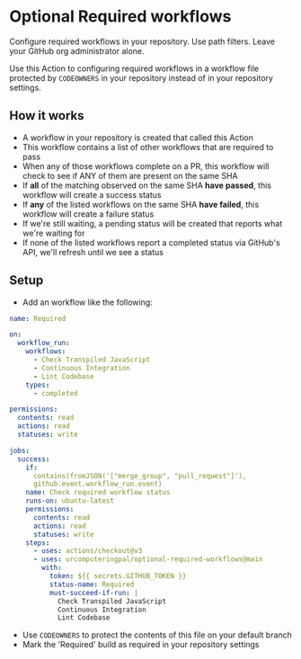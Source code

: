 # Optional Required workflows

Configure required workflows in your repository. Use path filters. Leave your
GitHub org administrator alone.

Use this Action to configuring required workflows in a workflow file protected
by `CODEOWNERS` in your repository instead of in your repository settings.

## How it works

- A workflow in your repository is created that called this Action
- This workflow contains a list of other workflows that are required to pass
- When any of those workflows complete on a PR, this workflow will check to see
  if ANY of them are present on the same SHA
- If **all** of the matching observed on the same SHA **have passed**, this
  workflow will create a success status
- If **any** of the listed workflows on the same SHA **have failed**, this
  workflow will create a failure status
- If we're still waiting, a pending status will be created that reports what
  we're waiting for
- If none of the listed workflows report a completed status via GitHub's API,
  we'll refresh until we see a status

## Setup

- Add an workflow like the following:

```yaml
name: Required

on:
  workflow_run:
    workflows:
      - Check Transpiled JavaScript
      - Continuous Integration
      - Lint Codebase
    types:
      - completed

permissions:
  contents: read
  actions: read
  statuses: write

jobs:
  success:
    if:
      contains(fromJSON('["merge_group", "pull_request"]'),
      github.event.workflow_run.event)
    name: Check required workflow status
    runs-on: ubuntu-latest
    permissions:
      contents: read
      actions: read
      statuses: write
    steps:
      - uses: actions/checkout@v3
      - uses: urcomputeringpal/optional-required-workflows@main
        with:
          token: ${{ secrets.GITHUB_TOKEN }}
          status-name: Required
          must-succeed-if-run: |
            Check Transpiled JavaScript
            Continuous Integration
            Lint Codebase
```

- Use `CODEOWNERS` to protect the contents of this file on your default branch
- Mark the 'Required' build as required in your repository settings
